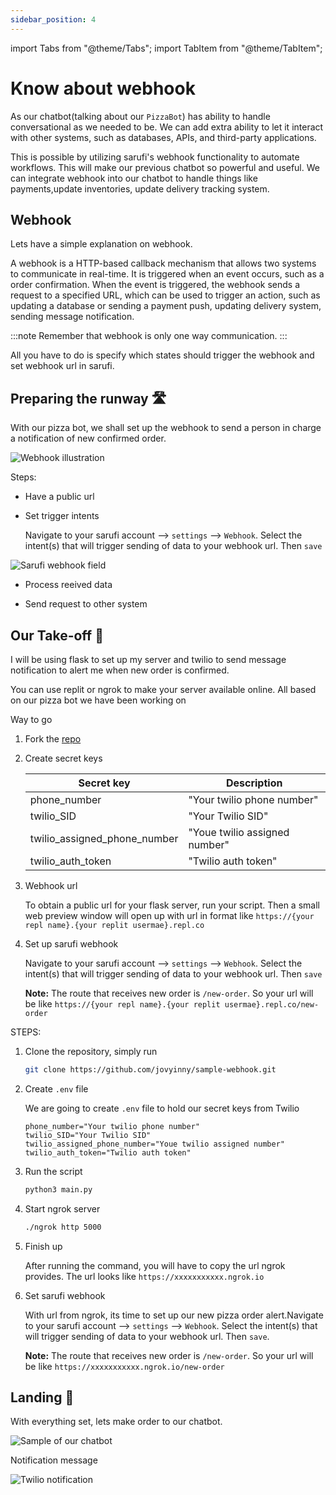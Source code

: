```yaml
---
sidebar_position: 4
---
```


import Tabs from "@theme/Tabs";
import TabItem from "@theme/TabItem";

# Know about webhook

As our chatbot(talking about our `PizzaBot`) has ability to handle conversational as we needed to be. We can add extra ability to let it interact with other systems, such as databases, APIs, and third-party applications.

This is possible by utilizing sarufi's webhook functionality to automate workflows. This will make our previous chatbot so powerful and useful. We can integrate webhook into our chatbot to handle things like payments,update inventories, update delivery tracking system.

## Webhook

Lets have a simple explanation on webhook.

A webhook is a  HTTP-based callback mechanism that allows two systems to communicate in real-time. It is triggered when an event occurs, such as a order confirmation. When the event is triggered, the webhook sends a request to a specified URL, which can be used to trigger an action, such as updating a database or sending a payment push, updating delivery system, sending message notification.

:::note
Remember that webhook is only one way communication.
:::

All you have to do is specify which states should trigger the webhook and set webhook url in sarufi.

## Preparing the runway 🛣

With our pizza bot, we shall set up the webhook to send a person in charge a notification of new confirmed order.

![Webhook illustration](/img/webhook-illustration.png)

Steps:

- Have a public url

- Set trigger intents

    Navigate to your sarufi account --> `settings` --> `Webhook`. Select the intent(s) that will trigger sending of data to your webhook url. Then `save`

![Sarufi webhook field](/img/sarufi-webhook-setup.png)

- Process reeived data

- Send request to other system

## Our Take-off 🛫

I will be using flask to set up my server and twilio to send message notification to alert me when new order is confirmed.

You can use replit or ngrok to make your server available online. All based on our pizza bot we have been working on

<Tabs>

<TabItem value="replit" label="Replit">

Way to go

1. Fork the [repo](https://replit.com/@jovyinny/sarufi-bot-webhook)

2. Create secret keys

    |Secret key| Description|
    |---|---|
    |phone_number|"Your twilio phone number"|
    |twilio_SID|"Your Twilio SID"|
    |twilio_assigned_phone_number|"Youe twilio assigned number"|
    |twilio_auth_token|"Twilio auth token"|

3. Webhook url

    To obtain a public url for your flask server, run your script. Then a small web preview window will open up with url in format like `https://{your repl name}.{your replit usermae}.repl.co`

4. Set up sarufi webhook

    Navigate to your sarufi account --> `settings` --> `Webhook`. Select the intent(s) that will trigger sending of data to your webhook url. Then `save`

    **Note:** The route that receives new order is `/new-order`. So your url will be like `https://{your repl name}.{your replit usermae}.repl.co/new-order`

</TabItem>

<TabItem value="ngrok" label="Ngrok">

STEPS:

1. Clone  the repository, simply run

    ```bash
    git clone https://github.com/jovyinny/sample-webhook.git
    ```

2. Create `.env` file

    We are going to create `.env` file to hold our secret keys from Twilio

    ```text
    phone_number="Your twilio phone number"
    twilio_SID="Your Twilio SID"
    twilio_assigned_phone_number="Youe twilio assigned number"
    twilio_auth_token="Twilio auth token"
    ```

3. Run the script

    ```bash
    python3 main.py
    ```

4. Start ngrok server

    ```bash
    ./ngrok http 5000
    ```

5. Finish up

    After running the command, you will have to copy the url ngrok provides. The url looks like `https://xxxxxxxxxxx.ngrok.io`

6. Set sarufi webhook

    With url from ngrok, its time to set up our new pizza order alert.Navigate to your sarufi account --> `settings` --> `Webhook`. Select the intent(s) that will trigger sending of data to your webhook url. Then `save`.

    **Note:** The route that receives new order is `/new-order`. So your url will be like `https://xxxxxxxxxxx.ngrok.io/new-order`

</TabItem>

</Tabs>

## Landing 🛬

With everything set, lets make order to our chatbot.

![Sample of our chatbot](/img/webhook-order-pizza.gif)

Notification message

![Twilio notification](/img/twilio-notification.jpeg)
